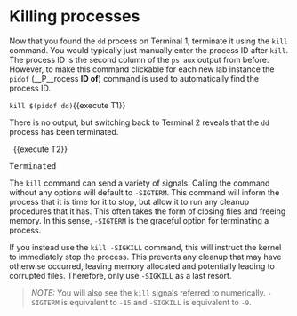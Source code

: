 # Killing processes

Now that you found the `dd` process on Terminal 1, terminate it using the `kill`
command. You would typically just manually enter the process ID after `kill`.
The process ID is the second column of the `ps aux` output from before.
However, to make this command clickable for each new lab instance the `pidof`
(__P__rocess __ID of__) command is used to automatically find the process ID.

`kill $(pidof dd)`{{execute T1}}

There is no output, but switching back to Terminal 2
reveals that the `dd` process has been terminated.

` `{{execute T2}}

<pre class=file>
Terminated
</pre>

The `kill` command can send a variety of signals. Calling the command without
any options will default to `-SIGTERM`. This command will inform the process
that it is time for it to stop, but allow it to run any cleanup procedures that
it has. This often takes the form of closing files and freeing memory. In this
sense, `-SIGTERM` is the graceful option for terminating a process.

If you instead use the `kill -SIGKILL` command, this will instruct the kernel to
immediately stop the process. This prevents any cleanup that may have otherwise
occurred, leaving memory allocated and potentially leading to corrupted files.
Therefore, only use `-SIGKILL` as a last resort.

>_NOTE:_ You will also see the `kill` signals referred to numerically. `-SIGTERM`
is equivalent to `-15` and `-SIGKILL` is equivalent to `-9`.
